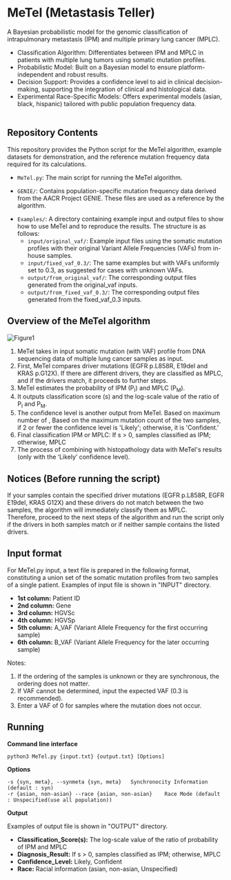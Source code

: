 # MeTel (Metastasis Teller) 
A Bayesian probabilistic model for the genomic classification of intrapulmonary metastasis (IPM) and multiple primary lung cancer (MPLC).

- Classification Algorithm: Differentiates between IPM and MPLC in patients with multiple lung tumors using somatic mutation profiles.
- Probabilistic Model: Built on a Bayesian model to ensure platform-independent and robust results.
- Decision Support: Provides a confidence level to aid in clinical decision-making, supporting the integration of clinical and histological data.
- Experimental Race-Specific Models: Offers experimental models (asian, black, hispanic) tailored with public population frequency data.
<br/><br/>

## Repository Contents
This repository provides the Python script for the MeTel algorithm, example datasets for demonstration, and the reference mutation frequency data required for its calculations.


- `MeTel.py`: The main script for running the MeTel algorithm.


- `GENIE/`: Contains population-specific mutation frequency data derived from the AACR Project GENIE. These files are used as a reference by the algorithm.
  
* `Examples/`: A directory containing example input and output files to show how to use MeTel and to reproduce the results. The structure is as follows:
   * `input/original_vaf/`: Example input files using the somatic mutation profiles with their original Variant Allele Frequencies (VAFs) from in-house samples.
   * `input/fixed_vaf_0.3/`: The same examples but with VAFs uniformly set to 0.3, as suggested for cases with unknown VAFs.
   * `output/from_original_vaf/`: The corresponding output files generated from the original_vaf inputs.
   * `output/from_fixed_vaf_0.3/`: The corresponding output files generated from the fixed_vaf_0.3 inputs.



**Overview of the MeTel algorithm**
------
![Figure1](https://github.com/user-attachments/assets/01107d11-9473-4373-9676-1bc47e86ed33)

1. MeTel takes in input somatic mutation (with VAF) profile from DNA sequencing data of multiple lung cancer samples as input.
2. First, MeTel compares driver mutations (EGFR p.L858R, E19del and KRAS p.G12X). If there are different drivers, they are classified as MPLC, and if the drivers match, it proceeds to further steps.
3. MeTel estimates the probability of IPM (P<sub>I</sub>) and MPLC (P<sub>M</sub>).
4. It outputs classification score (s) and the log-scale value of the ratio of P<sub>I</sub> and P<sub>M</sub>.
5. The confidence level is another output from MeTel. Based on maximum number of , Based on the maximum mutation count of the two samples, if 2 or fewer the confidence level is 'Likely'; otherwise, it is 'Confident.'
6. Final classification IPM or MPLC: If s > 0, samples classified as IPM; otherwise, MPLC
7. The process of combining with histopathology data with MeTel's results (only with the ‘Likely’ confidence level).

Notices (Before running the script)
------
If your samples contain the specified driver mutations (EGFR p.L858R, EGFR E19del, KRAS G12X) and these drivers do not match between the two samples, the algorithm will immediately classify them as MPLC. <br/>Therefore, proceed to the next steps of the algorithm and run the script only if the drivers in both samples match or if neither sample contains the listed drivers.

Input format
-------
For MeTel.py input, a text file is prepared in the following format, constituting a union set of the somatic mutation profiles from two samples of a single patient.
Examples of input file is shown in "INPUT" directory.
+ **1st column:** Patient ID
+ **2nd column:** Gene
+ **3rd column:** HGVSc 
+ **4th column:** HGVSp
+ **5th column:** A_VAF (Variant Allele Frequency for the first occurring sample)
+ **6th column:** B_VAF (Variant Allele Frequency for the later occurring sample)

Notes:
1. If the ordering of the samples is unknown or they are synchronous, the ordering does not matter.
2. If VAF cannot be determined, input the expected VAF (0.3 is recommended).
3. Enter a VAF of 0 for samples where the mutation does not occur.

Running
--------
**Command line interface**

```
python3 MeTel.py {input.txt} {output.txt} [Options]
```

**Options**
```
-s {syn, meta}, --synmeta {syn, meta}   Synchronocity Information (default : syn)
-r {asian, non-asian} --race {asian, non-asian}    Race Mode (default : Unspecified(use all population))
```
**Output**

Examples of output file is shown in "OUTPUT" directory.
+ **Classification_Score(s):** The log-scale value of the ratio of probability of IPM and MPLC
+ **Diagnosis_Result:** If s > 0, samples classified as IPM; otherwise, MPLC
+ **Confidence_Level:** Likely, Confident
+ **Race:** Racial information (asian, non-asian, Unspecified)
